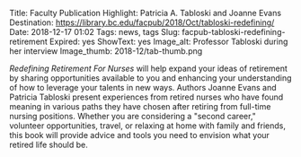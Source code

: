 Title: Faculty Publication Highlight: Patricia A. Tabloski and Joanne Evans 
Destination: https://library.bc.edu/facpub/2018/Oct/tabloski-redefining/
Date: 2018-12-17 01:02
Tags: news, tags 
Slug: facpub-tabloski-redefining-retirement
Expired: yes
ShowText: yes
Image_alt: Professor Tabloski during her interview
Image_thumb: 2018-12/tab-thumb.png

<em>Redefining Retirement For Nurses</em> will help expand your ideas of retirement by sharing opportunities available to you and enhancing your understanding of how to leverage your talents in new ways. Authors Joanne Evans and Patricia Tabloski present experiences from retired nurses who have found meaning in various paths they have chosen after retiring from full-time nursing positions. Whether you are considering a "second career," volunteer opportunities, travel, or relaxing at home with family and friends, this book will provide advice and tools you need to envision what your retired life should be. 